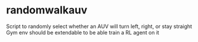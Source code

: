 # randomwalkauv
Script to randomly select whether an AUV will turn left, right, or stay straight
Gym env should be extendable to be able train a RL agent on it
